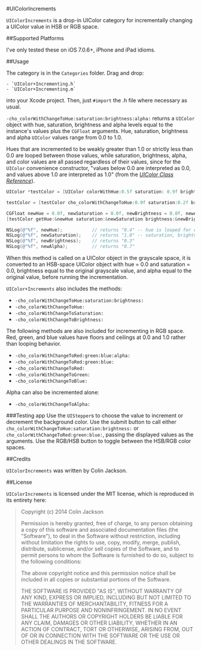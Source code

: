 #UIColorIncrements

`UIColorIncrements` is a drop-in UIColor category for incrementally changing a UIColor value in HSB or RGB space.


##Supported Platforms

I've only tested these on iOS 7.0.6+, iPhone and iPad idioms.


##Usage

The category is in the `Categories` folder. Drag and drop:

	- `UIColor+Incrementing.h`
	- `UIColor+Incrementing.m`

into your Xcode project. Then, just `#import` the .h file where necessary as usual.

`-cho_colorWithChangeToHue:saturation:brightness:alpha:` returns a `UIColor` object with hue, saturation, brightness and alpha levels equal to the instance's values plus the `CGFloat` arguments. Hue, saturation, brightness and alpha `UIColor` values range from 0.0 to 1.0. 

Hues that are incremented to be weakly greater than 1.0 or strictly less than 0.0 are looped between those values, while saturation, brightness, alpha, and color values are all passed regardless of their values, since for the `UIColor` convenience constructor, "values below 0.0 are interpreted as 0.0, and values above 1.0 are interpreted as 1.0" (from the [*UIColor Class Reference*](https://developer.apple.com/library/ios/documentation/uikit/reference/UIColor_Class/Reference/Reference.html)).

```Objective-C
UIColor *testColor = [UIColor colorWithHue:0.5f saturation: 0.9f brightness:0.5f alpha:1.0f];

testColor = [testColor cho_colorWithChangeToHue:0.9f saturation:0.2f brightness:-0.2f alpha:0.7f];

CGFloat newHue = 0.0f, newSaturation = 0.0f, newBrightness = 0.0f, newAlpha = 0.0f;
[testColor getHue:&newHue saturation:&newSaturation brightness:&newBrightness alpha:&newAlpha];

NSLog(@"%f", newHue);           // returns "0.4" -- hue is looped for consistency
NSLog(@"%f", newSaturation);    // returns "1.0" -- saturation, brightness and alpha have floors and ceilings rather than looping behavior
NSLog(@"%f", newBrightness);    // returns "0.3"
NSLog(@"%f", newAlpha);         // returns "0.7"

```

When this method is called on a UIColor object in the grayscale space, it is converted to an HSB-space UIColor object with hue = 0.0 and saturation = 0.0, brightness equal to the original grayscale value, and alpha equal to the original value, before running the incrementation.

`UIColor+Increments` also includes the methods:

- `-cho_colorWithChangeToHue:saturation:brightness:`
- `-cho_colorWithChangeToHue:`
- `-cho_colorWithChangeToSaturation:`
- `-cho_colorWithChangeToBrightness:`

The following methods are also included for incrementing in RGB space. Red, green, and blue values have floors and ceilings at 0.0 and 1.0 rather than looping behavior.

- `-cho_colorWithChangeToRed:green:blue:alpha:`
- `-cho_colorWithChangeToRed:green:blue:`
- `-cho_colorWithChangeToRed:`
- `-cho_colorWithChangeToGreen:`
- `-cho_colorWithChangeToBlue:`

Alpha can also be incremented alone:

- `-cho_colorWithChangeToAlpha:`

###Testing app
Use the `UIStepper`s to choose the value to increment or decrement the background color. Use the submit button to call either `cho_colorWithChangeToHue:saturation:brightness:` or `cho_colorWithChangeToRed:green:blue:`, passing the displayed values as the arguments. Use the RGB/HSB button to toggle between the HSB/RGB color spaces.


##Credits

`UIColorIncrements` was written by Colin Jackson.


##License

`UIColorIncrements` is licensed under the MIT license, which is reproduced in its entirety here:

> Copyright (c) 2014 Colin Jackson
> 
> Permission is hereby granted, free of charge, to any person obtaining a copy of this software and associated documentation files (the "Software"), to deal in the Software without restriction, including without limitation the rights to use, copy, modify, merge, publish, distribute, sublicense, and/or sell copies of the Software, and to permit persons to whom the Software is furnished to do so, subject to the following conditions:
> 
> The above copyright notice and this permission notice shall be included in all copies or substantial portions of the Software.
> 
> THE SOFTWARE IS PROVIDED "AS IS", WITHOUT WARRANTY OF ANY KIND, EXPRESS OR IMPLIED, INCLUDING BUT NOT LIMITED TO THE WARRANTIES OF MERCHANTABILITY, FITNESS FOR A PARTICULAR PURPOSE AND NONINFRINGEMENT. IN NO EVENT SHALL THE AUTHORS OR COPYRIGHT HOLDERS BE LIABLE FOR ANY CLAIM, DAMAGES OR OTHER LIABILITY, WHETHER IN AN ACTION OF CONTRACT, TORT OR OTHERWISE, ARISING FROM, OUT OF OR IN CONNECTION WITH THE SOFTWARE OR THE USE OR OTHER DEALINGS IN THE SOFTWARE.
